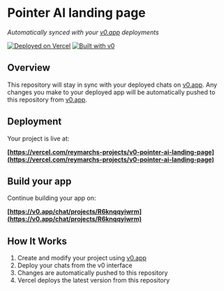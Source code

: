 # Pointer AI landing page

*Automatically synced with your [v0.app](https://v0.app) deployments*

[![Deployed on Vercel](https://img.shields.io/badge/Deployed%20on-Vercel-black?style=for-the-badge&logo=vercel)](https://vercel.com/reymarchs-projects/v0-pointer-ai-landing-page)
[![Built with v0](https://img.shields.io/badge/Built%20with-v0.app-black?style=for-the-badge)](https://v0.app/chat/projects/R6knqqyiwrm)

## Overview

This repository will stay in sync with your deployed chats on [v0.app](https://v0.app).
Any changes you make to your deployed app will be automatically pushed to this repository from [v0.app](https://v0.app).

## Deployment

Your project is live at:

**[https://vercel.com/reymarchs-projects/v0-pointer-ai-landing-page](https://vercel.com/reymarchs-projects/v0-pointer-ai-landing-page)**

## Build your app

Continue building your app on:

**[https://v0.app/chat/projects/R6knqqyiwrm](https://v0.app/chat/projects/R6knqqyiwrm)**

## How It Works

1. Create and modify your project using [v0.app](https://v0.app)
2. Deploy your chats from the v0 interface
3. Changes are automatically pushed to this repository
4. Vercel deploys the latest version from this repository
